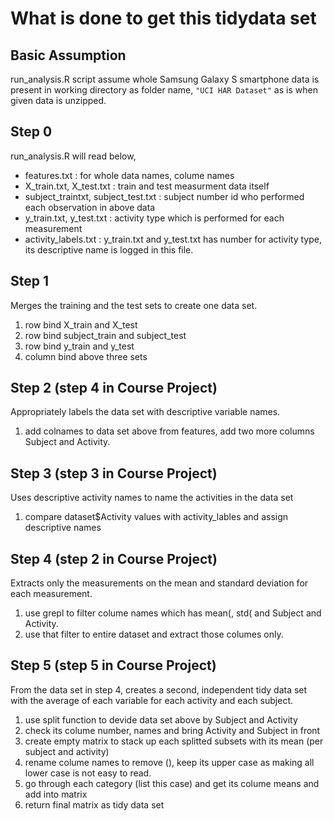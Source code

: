 # What is done to get this tidydata set
## Basic Assumption
run_analysis.R script assume whole Samsung Galaxy S smartphone data is present in working directory as folder name, `"UCI HAR Dataset"` as is when given data is unzipped.

## Step 0
run_analysis.R will read below,
* features.txt : for whole data names, colume names
* X_train.txt, X_test.txt : train and test measurment data itself
* subject_traintxt, subject_test.txt : subject number id who performed each observation in above data
* y_train.txt, y_test.txt : activity type which is performed for each measurement
* activity_labels.txt : y_train.txt and y_test.txt has number for activity type, its descriptive name is logged in this file.

## Step 1
Merges the training and the test sets to create one data set.
 1. row bind X_train and X_test
 2. row bind subject_train and subject_test
 3. row bind y_train and y_test
 4. column bind above three sets

## Step 2 (step 4 in Course Project)
Appropriately labels the data set with descriptive variable names.
 1. add colnames to data set above from features, add two more columns Subject and Activity.

## Step 3 (step 3 in Course Project)
Uses descriptive activity names to name the activities in the data set
 1. compare dataset$Activity values with activity_lables and assign descriptive names

## Step 4 (step 2 in Course Project)
Extracts only the measurements on the mean and standard deviation for each measurement.
 1. use grepl to filter colume names which has mean(, std( and Subject and Activity.
 2. use that filter to entire dataset and extract those columes only.

## Step 5 (step 5 in Course Project)
From the data set in step 4, creates a second, independent tidy data set
with the average of each variable for each activity and each subject.
 1. use split function to devide data set above by Subject and Activity
 2. check its colume number, names and bring Activity and Subject in front
 3. create empty matrix to stack up each splitted subsets with its mean (per subject and activity)
 4. rename colume names to remove (), keep its upper case as making all lower case is not easy to read.
 5. go through each category (list this case) and get its colume means and add into matrix
 6. return final matrix as tidy data set

